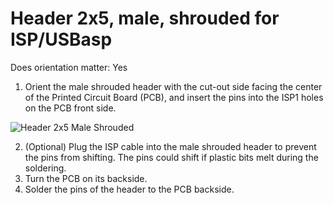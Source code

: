# Header 2x5, male, shrouded for ISP/USBasp

Does orientation matter: Yes

1. Orient the male shrouded header with the cut-out side facing the center of the Printed Circuit Board (PCB), and insert the pins into the ISP1 holes on the PCB front side.

![Header 2x5 Male Shrouded](https://github.com/tinusaur/guides/blob/master/docs/images/8_male_header_shrouded.jpg)

2. (Optional) Plug the ISP cable into the male shrouded header to prevent the pins from shifting. The pins could shift if plastic bits melt during the soldering.
3. Turn the PCB on its backside.
4. Solder the pins of the header to the PCB backside. 
